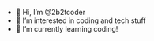 - 👋 Hi, I’m @2b2tcoder
- 👀 I’m interested in coding and tech stuff
- 🌱 I’m currently learning coding!
<!---
2b2tcoder/2b2tcoder is a ✨ special ✨ repository because its `README.md` (this file) appears on your GitHub profile.
You can click the Preview link to take a look at your changes.
--->
